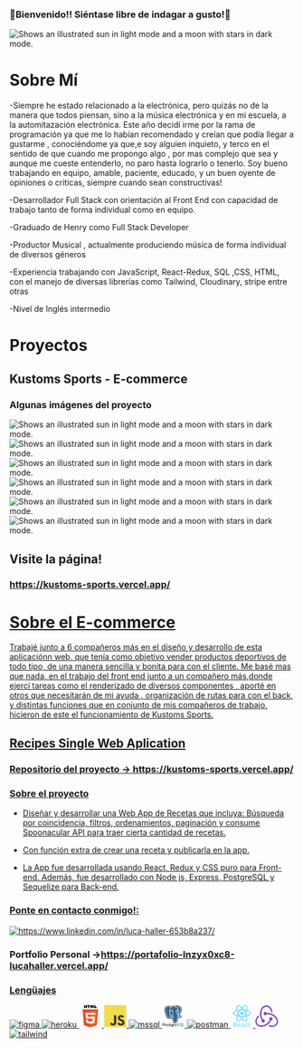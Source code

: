 ### 👋Bienvenido!! Siéntase libre de indagar a gusto!👋
<picture>
 
  <img alt="Shows an illustrated sun in light mode and a moon with stars in dark mode." src="https://user-images.githubusercontent.com/101752050/199622114-3378ab2f-294b-4d69-9658-66544ab7b2ca.gif">

 
</picture>

# Sobre Mí
-Siempre he estado relacionado a la electrónica, pero quizás no de la manera que todos piensan, sino a la música electrónica y en mi escuela, a la automitazación electrónica.
 Este año decidí irme por la rama de programación ya que me lo habían recomendado y creían que podía llegar a gustarme , conociéndome ya que,e soy alguien inquieto, y terco en el sentido de que cuando me propongo algo , por mas complejo que sea y aunque me cueste entenderlo, no paro hasta lograrlo o tenerlo.
Soy bueno trabajando en equipo, amable, paciente, educado, y un buen oyente de opiniones o criticas, siempre cuando sean constructivas! 

-Desarrollador Full Stack con orientación al Front End con capacidad de trabajo tanto de forma individual  como en equipo.

-Graduado de Henry como Full Stack Developer

-Productor Musical , actualmente produciendo música de forma individual de diversos géneros 

-Experiencia trabajando con JavaScript, React-Redux, SQL ,CSS, HTML, con el manejo de diversas librerías como Tailwind, Cloudinary, stripe entre otras

-Nivel de Inglés intermedio
# Proyectos

<h2>Kustoms Sports - E-commerce</h2>

<h3>Algunas imágenes del proyecto</h3>
<picture>
 
  <img alt="Shows an illustrated sun in light mode and a moon with stars in dark mode." src="https://user-images.githubusercontent.com/101752050/195197002-83647a49-32eb-42fd-9216-cbcae51dc508.png">
 
</picture>
<picture>
 
  <img alt="Shows an illustrated sun in light mode and a moon with stars in dark mode." src="https://user-images.githubusercontent.com/101752050/195199471-9a34335f-af78-4f1f-80ae-0e4ce4cad8a0.png">
 
</picture>
<picture>
 
  <img alt="Shows an illustrated sun in light mode and a moon with stars in dark mode." src="https://user-images.githubusercontent.com/101752050/195199603-a24b9609-66b8-4886-8248-b6f36947f803.png">
 
</picture>
<picture>
 
  <img alt="Shows an illustrated sun in light mode and a moon with stars in dark mode." src="https://user-images.githubusercontent.com/101752050/195200406-ddcaa584-1cad-416f-b49a-1ea4f4c198bc.png">
 
</picture>
<picture>
 
  <img alt="Shows an illustrated sun in light mode and a moon with stars in dark mode." src="https://user-images.githubusercontent.com/101752050/195203165-f4a02c73-2f40-4b26-b9bf-33b3181af47d.png">
 
</picture>
<picture>
 
  <img alt="Shows an illustrated sun in light mode and a moon with stars in dark mode." src="https://user-images.githubusercontent.com/101752050/195203204-bc51a9df-7de9-4a7c-9d72-931e9e8c9e38.png">
 
</picture>

<h2>Visite la página!<h3> <a href="https://kustoms-sports.vercel.app/" /> https://kustoms-sports.vercel.app/</h3></h2>

# Sobre el E-commerce
Trabajé junto a 6 compañeros más en el diseño y desarrollo de esta aplicaciónn web, que tenía como objetivo vender productos deportivos de todo tipo, de una manera sencilla y bonita para con el cliente.
Me basé mas que nada, en el trabajo del front end junto a un compañero más,donde ejercí tareas como el renderizado de diversos componentes , aporté en otros que necesitarán de mi ayuda , organización de rutas para con el back, y distintas funciones que en conjunto de mis compañeros de trabajo, hicieron de este el funcionamiento de Kustoms Sports.
<h2>Recipes Single Web Aplication</h2>
<h3>Repositorio del proyecto -><a href="https://github.com/lucahaller/PiFood" /> https://kustoms-sports.vercel.app/</h3></h3>

<h3> Sobre el proyecto </h3>

* Diseñar y desarrollar una Web App de Recetas que incluya: Búsqueda por coincidencia, filtros, ordenamientos, paginación y consume Spoonacular API para traer cierta     cantidad de recetas. 
* Con función extra de crear una receta y publicarla en la app.

* La App fue desarrollada usando React, Redux y CSS puro para Front-end. Además, fue desarrollado con Node js, Express, PostgreSQL y Sequelize para Back-end.


<h3 align="left">Ponte en contacto conmigo!:</h3>
<p align="left">
<a href="https://linkedin.com/in/https://www.linkedin.com/in/luca-haller-653b8a237/" target="blank"><img align="center" src="https://raw.githubusercontent.com/rahuldkjain/github-profile-readme-generator/master/src/images/icons/Social/linked-in-alt.svg" alt="https://www.linkedin.com/in/luca-haller-653b8a237/" height="30" width="40" /></a>
</p>
<h3>Portfolio Personal -><a href="https://portafolio-lnzyx0xc8-lucahaller.vercel.app/" />https://portafolio-lnzyx0xc8-lucahaller.vercel.app/</h3></h3>

<h3 align="left">Lengüajes</h3>
<p align="left"> <a href="https://www.figma.com/" target="_blank" rel="noreferrer"> <img src="https://www.vectorlogo.zone/logos/figma/figma-icon.svg" alt="figma" width="40" height="40"/> </a> <a href="https://heroku.com" target="_blank" rel="noreferrer"> <img src="https://www.vectorlogo.zone/logos/heroku/heroku-icon.svg" alt="heroku" width="40" height="40"/> </a> <a href="https://www.w3.org/html/" target="_blank" rel="noreferrer"> <img src="https://raw.githubusercontent.com/devicons/devicon/master/icons/html5/html5-original-wordmark.svg" alt="html5" width="40" height="40"/> </a> <a href="https://developer.mozilla.org/en-US/docs/Web/JavaScript" target="_blank" rel="noreferrer"> <img src="https://raw.githubusercontent.com/devicons/devicon/master/icons/javascript/javascript-original.svg" alt="javascript" width="40" height="40"/> </a> <a href="https://www.microsoft.com/en-us/sql-server" target="_blank" rel="noreferrer"> <img src="https://www.svgrepo.com/show/303229/microsoft-sql-server-logo.svg" alt="mssql" width="40" height="40"/> </a> <a href="https://www.postgresql.org" target="_blank" rel="noreferrer"> <img src="https://raw.githubusercontent.com/devicons/devicon/master/icons/postgresql/postgresql-original-wordmark.svg" alt="postgresql" width="40" height="40"/> </a> <a href="https://postman.com" target="_blank" rel="noreferrer"> <img src="https://www.vectorlogo.zone/logos/getpostman/getpostman-icon.svg" alt="postman" width="40" height="40"/> </a> <a href="https://reactjs.org/" target="_blank" rel="noreferrer"> <img src="https://raw.githubusercontent.com/devicons/devicon/master/icons/react/react-original-wordmark.svg" alt="react" width="40" height="40"/> </a> <a href="https://redux.js.org" target="_blank" rel="noreferrer"> <img src="https://raw.githubusercontent.com/devicons/devicon/master/icons/redux/redux-original.svg" alt="redux" width="40" height="40"/> </a> <a href="https://tailwindcss.com/" target="_blank" rel="noreferrer"> <img src="https://www.vectorlogo.zone/logos/tailwindcss/tailwindcss-icon.svg" alt="tailwind" width="40" height="40"/> </a> </p>









